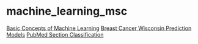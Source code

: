 # machine_learning_msc
[Basic Concepts of Machine Learning](https://colab.research.google.com/drive/1O1TZaXaPc-y2MjR8tr9GKKq1-UnpofVl)
[Breast Cancer Wisconsin Prediction Models](https://colab.research.google.com/drive/1SGjBV9q_l_PemV0OO2tRcoJUDYhDSgJz)
[PubMed Section Classification](https://colab.research.google.com/drive/17cO-Si533uuNOUx7tRoRCxIKWYuR4ku8?usp=sharing)
